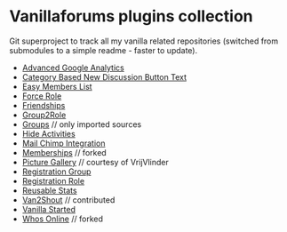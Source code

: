 # Vanillaforums plugins collection

Git superproject to track all my vanilla related repositories (switched from submodules to a simple readme - faster to update).

* [Advanced Google Analytics](https://github.com/lifeisfoo/AdvancedGoogleAnalytics)
* [Category Based New Discussion Button Text](https://github.com/lifeisfoo/CategoryBasedNewDiscussionButtonText)
* [Easy Members List](https://github.com/lifeisfoo/EasyMembersList)
* [Force Role](https://github.com/lifeisfoo/ForceRole)
* [Friendships](https://github.com/lifeisfoo/Friendships)
* [Group2Role](https://github.com/lifeisfoo/Group2Role)
* [Groups](https://github.com/lifeisfoo/Groups) // only imported sources
* [Hide Activities](https://github.com/lifeisfoo/HideActivities)
* [Mail Chimp Integration](https://github.com/lifeisfoo/MailChimpIntegration)
* [Memberships](https://github.com/lifeisfoo/Memberships) // forked
* [Picture Gallery](https://github.com/lifeisfoo/PictureGallery) // courtesy of VrijVlinder
* [Registration Group](https://github.com/lifeisfoo/RegistrationGroup)
* [Registration Role](https://github.com/lifeisfoo/RegistrationRole)
* [Reusable Stats](https://github.com/lifeisfoo/ReusableStats)
* [Van2Shout](https://github.com/lifeisfoo/Van2Shout) // contributed
* [Vanilla Started](https://github.com/lifeisfoo/VanillaStarter)
* [Whos Online](https://github.com/lifeisfoo/WhosOnline) // forked
